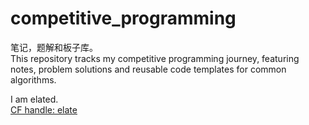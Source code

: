 # competitive_programming

笔记，题解和板子库。    
This repository tracks my competitive programming journey, featuring notes, problem solutions and reusable code templates for common algorithms.   

I am elated.  
[CF handle: elate](https://codeforces.com/profile/elate)   


